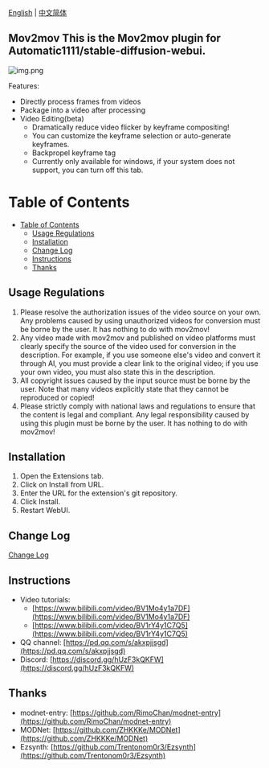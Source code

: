 [English](README.md) | [中文简体](README_CN.md)

## Mov2mov This is the Mov2mov plugin for Automatic1111/stable-diffusion-webui.

![img.png](images/2.jpg)



Features:
- Directly process frames from videos
- Package into a video after processing
- Video Editing(beta)
  - Dramatically reduce video flicker by keyframe compositing!
  - You can customize the keyframe selection or auto-generate keyframes.
  - Backpropel keyframe tag
  - Currently only available for windows, if your system does not support, you can turn off this tab.

# Table of Contents


- [Table of Contents](#table-of-contents)
  - [Usage Regulations](#usage-regulations)
  - [Installation](#installation)
  - [Change Log](#change-log)
  - [Instructions](#instructions)
  - [Thanks](#thanks)
## Usage Regulations

1. Please resolve the authorization issues of the video source on your own. Any problems caused by using unauthorized videos for conversion must be borne by the user. It has nothing to do with mov2mov!
2. Any video made with mov2mov and published on video platforms must clearly specify the source of the video used for conversion in the description. For example, if you use someone else's video and convert it through AI, you must provide a clear link to the original video; if you use your own video, you must also state this in the description.
3. All copyright issues caused by the input source must be borne by the user. Note that many videos explicitly state that they cannot be reproduced or copied!
4. Please strictly comply with national laws and regulations to ensure that the content is legal and compliant. Any legal responsibility caused by using this plugin must be borne by the user. It has nothing to do with mov2mov!

## Installation

1. Open the Extensions tab.
2. Click on Install from URL.
3. Enter the URL for the extension's git repository.
4. Click Install.
5. Restart WebUI.



## Change Log

[Change Log](CHANGELOG.md)



## Instructions

- Video tutorials:
  - [https://www.bilibili.com/video/BV1Mo4y1a7DF](https://www.bilibili.com/video/BV1Mo4y1a7DF)
  - [https://www.bilibili.com/video/BV1rY4y1C7Q5](https://www.bilibili.com/video/BV1rY4y1C7Q5)
- QQ channel: [https://pd.qq.com/s/akxpjjsgd](https://pd.qq.com/s/akxpjjsgd)
- Discord: [https://discord.gg/hUzF3kQKFW](https://discord.gg/hUzF3kQKFW)

## Thanks

- modnet-entry: [https://github.com/RimoChan/modnet-entry](https://github.com/RimoChan/modnet-entry)
- MODNet: [https://github.com/ZHKKKe/MODNet](https://github.com/ZHKKKe/MODNet)
- Ezsynth: [https://github.com/Trentonom0r3/Ezsynth](https://github.com/Trentonom0r3/Ezsynth)